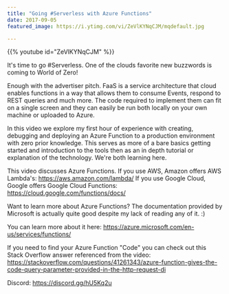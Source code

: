 ```yaml
---
title: "Going #Serverless with Azure Functions"
date: 2017-09-05
featured_image: https://i.ytimg.com/vi/ZeVlKYNqCJM/mqdefault.jpg

---
```


{{% youtube id="ZeVlKYNqCJM" %}}

It's time to go #Serverless. One of the clouds favorite new buzzwords is coming to  World of Zero!

Enough with the advertiser pitch. FaaS is a service architecture that cloud enables functions in a way that allows them to consume Events, respond to REST queries and much more. The code required to implement them can fit on a single screen and they can easily be run both locally on your own machine or uploaded to Azure.

In this video we explore my first hour of experience with creating, debugging and deploying an Azure Function to a production environment with zero prior knowledge. This serves as more of a bare basics getting started and introduction to the tools then as an in depth tutorial or explanation of the technology. We're both learning here.

This video discusses Azure Functions.
If you use AWS, Amazon offers AWS Lambda's: https://aws.amazon.com/lambda/
If you use Google Cloud, Google offers Google Cloud Functions: https://cloud.google.com/functions/docs/

Want to learn more about Azure Functions? The documentation provided by Microsoft is actually quite good despite my lack of reading any of it. :)

You can learn more about it here: https://azure.microsoft.com/en-us/services/functions/

If you need to find your Azure Function "Code" you can check out this Stack Overflow answer referenced from the video: https://stackoverflow.com/questions/41261343/azure-function-gives-the-code-query-parameter-provided-in-the-http-request-di

Discord: https://discord.gg/hU5Kq2u